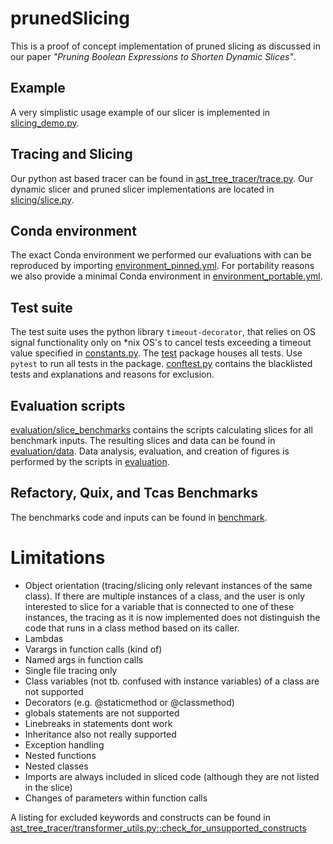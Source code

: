 # prunedSlicing
This is a proof of concept implementation of pruned slicing as discussed in our paper *"Pruning Boolean Expressions to Shorten
Dynamic Slices"*.

## Example
A very simplistic usage example of our slicer is implemented in [slicing_demo.py](slicing_demo.py).

## Tracing and Slicing
Our python ast based tracer can be found in [ast_tree_tracer/trace.py](ast_tree_tracer/trace.py).
Our dynamic slicer and pruned slicer implementations are located in [slicing/slice.py](slicing/slice.py).

## Conda environment
The exact Conda environment we performed our evaluations with can be reproduced by importing [environment_pinned.yml](environment_pinned.yml).
For portability reasons we also provide a minimal Conda environment in [environment_portable.yml](environment_portable.yml).

## Test suite
The test suite uses the python library `timeout-decorator`, that relies on OS signal functionality only on *nix OS's to cancel tests exceeding a timeout value specified in [constants.py](constants.py).
The [test](test) package houses all tests.
Use `pytest` to run all tests in the package.
[conftest.py](test/conftest.py) contains the blacklisted tests and explanations and reasons for exclusion.

## Evaluation scripts
[evaluation/slice_benchmarks](evaluation/slice_benchmarks) contains the scripts calculating slices for all benchmark inputs.
The resulting slices and data can be found in [evaluation/data](evaluation/data).
Data analysis, evaluation, and creation of figures is performed by the scripts in [evaluation](evaluation).

## Refactory, Quix, and Tcas Benchmarks
The benchmarks code and inputs can be found in [benchmark](benchmark).

# Limitations

- Object orientation (tracing/slicing only relevant instances of the same class).
    If there are multiple instances of a class, and the user is only interested to slice for a variable that is connected to one of these instances, the tracing as it is now implemented does not distinguish the code that runs in a class method based on its caller.
- Lambdas
- Varargs in function calls (kind of)
- Named args in function calls
- Single file tracing only
- Class variables (not tb. confused with instance variables) of a class are not supported
- Decorators (e.g. @staticmethod or @classmethod)
- globals statements are not supported
- Linebreaks in statements dont work
- Inheritance also not really supported
- Exception handling
- Nested functions
- Nested classes
- Imports are always included in sliced code (although they are not listed in the slice)
- Changes of parameters within function calls 

A listing for excluded keywords and constructs can be found in [ast_tree_tracer/transformer_utils.py::check_for_unsupported_constructs](ast_tree_tracer/transformer_utils.py)